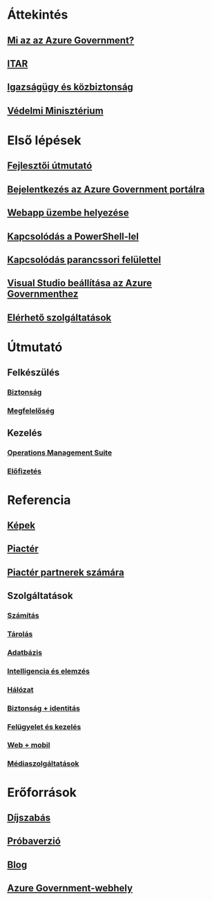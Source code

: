 
# Áttekintés
## [Mi az az Azure Government?](documentation-government-welcome.md)
## [ITAR](documentation-government-overview-itar.md)
## [Igazságügy és közbiztonság](documentation-government-overview-jps.md)
## [Védelmi Minisztérium](documentation-government-overview-dod.md)

# Első lépések
## [Fejlesztői útmutató](documentation-government-developer-guide.md)
## [Bejelentkezés az Azure Government portálra](documentation-government-get-started-connect-with-portal.md)
## [Webapp üzembe helyezése](documentation-government-howto-deploy-webandmobile.md)
## [Kapcsolódás a PowerShell-lel](documentation-government-get-started-connect-with-ps.md)
## [Kapcsolódás parancssori felülettel](documentation-government-get-started-connect-with-cli.md)
## [Visual Studio beállítása az Azure Governmenthez](documentation-government-get-started-connect-with-vs.md)
## [Elérhető szolgáltatások](documentation-government-services.md)

# Útmutató
## Felkészülés
### [Biztonság](documentation-government-plan-security.md)
### [Megfelelőség](documentation-government-plan-compliance.md)
## Kezelés
### [Operations Management Suite](documentation-government-manage-oms.md)
### [Előfizetés](documentation-government-manage-subscriptions.md)


# Referencia
## [Képek](documentation-government-image-gallery.md)
## [Piactér](documentation-government-manage-marketplace.md)
## [Piactér partnerek számára](documentation-government-manage-marketplace-partners.md)

## Szolgáltatások
### [Számítás](documentation-government-compute.md)
### [Tárolás](documentation-government-services-storage.md)
### [Adatbázis](documentation-government-services-database.md)
### [Intelligencia és elemzés](documentation-government-services-intelligenceandanalytics.md)
### [Hálózat](documentation-government-networking.md)
### [Biztonság + identitás](documentation-government-services-securityandidentity.md)
### [Felügyelet és kezelés](documentation-government-services-monitoringandmanagement.md)
### [Web + mobil](documentation-government-services-webandmobile.md)
### [Médiaszolgáltatások](documentation-government-services-media.md)


# Erőforrások
## [Díjszabás](https://azure.microsoft.com/pricing/)
## [Próbaverzió](https://azuregov.microsoft.com/trial/azuregovtrial)
## [Blog](https://blogs.msdn.microsoft.com/azuregov/)
## [Azure Government-webhely](https://azure.microsoft.com/overview/clouds/government/)
